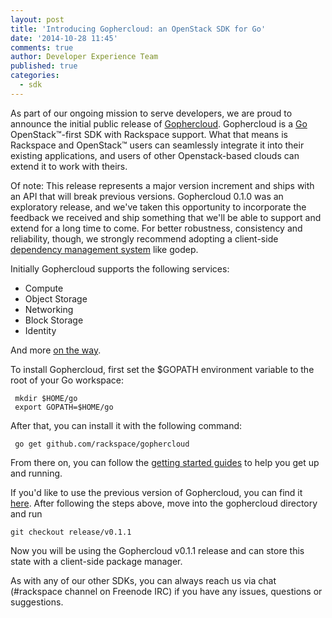 ```yaml
---
layout: post
title: 'Introducing Gophercloud: an OpenStack SDK for Go'
date: '2014-10-28 11:45'
comments: true
author: Developer Experience Team
published: true
categories:
  - sdk
---
```


As part of our ongoing mission to serve developers, we are proud to announce the initial public release of [Gophercloud](https://github.com/rackspace/gophercloud/). Gophercloud is a [Go](http://golang.org) OpenStack&trade;-first SDK with Rackspace support. What that means is Rackspace and OpenStack&trade; users can seamlessly integrate it into their existing applications, and users of other Openstack-based clouds can extend it to work with theirs.

Of note: This release represents a major version increment and ships with an API that will break previous versions. Gophercloud 0.1.0 was an exploratory release, and we've taken this opportunity to incorporate the feedback we received and ship something that we'll be able to support and extend for a long time to come. For better robustness, consistency and reliability, though, we strongly recommend adopting a client-side [dependency management system](https://code.google.com/p/go-wiki/wiki/PackageManagementTools) like godep.

<!-- more -->

Initially Gophercloud supports the following services:

 - Compute
 - Object Storage
 - Networking
 - Block Storage
 - Identity

And more [on the way](https://github.com/rackspace/gophercloud/pulls).

To install Gophercloud, first set the $GOPATH environment variable to the root of your Go workspace:

```
 mkdir $HOME/go
 export GOPATH=$HOME/go
```
After that, you can install it with the following command:

```
 go get github.com/rackspace/gophercloud
```

From there on, you can follow the [getting started guides](https://gophercloud.io/docs/) to help you get up and running.

If you'd like to use the previous version of Gophercloud, you can find it [here](https://github.com/rackspace/gophercloud/tree/release/v0.1.1). After following the steps above, move into the gophercloud directory and run
```
git checkout release/v0.1.1
```
Now you will be using the Gophercloud v0.1.1 release and can store this state with a client-side package manager.

As with any of our other SDKs, you can always reach us via chat (#rackspace channel on Freenode IRC) if you have any issues, questions or suggestions.
